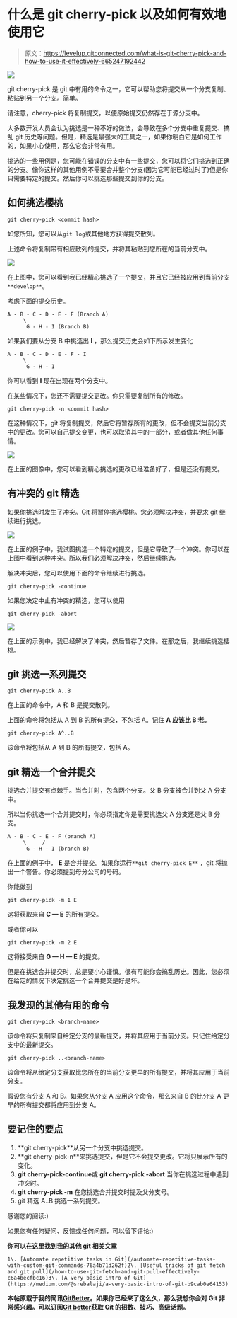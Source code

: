 # 什么是 git cherry-pick 以及如何有效地使用它

> 原文：<https://levelup.gitconnected.com/what-is-git-cherry-pick-and-how-to-use-it-effectively-665247192442>

![](img/7166b00865c9423981f03c09e218a602.png)

git cherry-pick 是 git 中有用的命令之一，它可以帮助您将提交从一个分支复制、粘贴到另一个分支。简单。

请注意，cherry-pick 将复制提交，以便原始提交仍然存在于源分支中。

大多数开发人员会认为挑选是一种不好的做法，会导致在多个分支中重复提交、搞乱 git 历史等问题。但是，精选是最强大的工具之一，如果你明白它是如何工作的，如果小心使用，那么它会非常有用。

挑选的一些用例是，您可能在错误的分支中有一些提交，您可以将它们挑选到正确的分支。像你这样的其他用例不需要合并整个分支(因为它可能已经过时了)但是你只需要特定的提交。然后你可以挑选那些提交到你的分支。

## 如何挑选樱桃

```
git cherry-pick <commit hash>
```

如您所知，您可以从`git log`或其他地方获得提交散列。

上述命令将复制带有相应散列的提交，并将其粘贴到您所在的当前分支中。

![](img/55992a7150a6b6243023859633e4d80f.png)

在上图中，您可以看到我已经精心挑选了一个提交，并且它已经被应用到当前分支`**develop**`。

考虑下面的提交历史。

```
A - B - C - D - E - F (Branch A)
     \         
      G - H - I (Branch B)
```

如果我们要从分支 B 中挑选出 **I** ，那么提交历史会如下所示发生变化

```
A - B - C - D - E - F - I
     \         
      G - H - I
```

你可以看到 **I** 现在出现在两个分支中。

在某些情况下，您还不需要提交更改。你只需要复制所有的修改。

```
git cherry-pick -n <commit hash>
```

在这种情况下，git 将复制提交，然后它将暂存所有的更改，但不会提交当前分支中的更改。您可以自己提交变更，也可以取消其中的一部分，或者做其他任何事情。

![](img/2287a31f4a340b8d98d028bd86860211.png)

在上面的图像中，您可以看到精心挑选的更改已经准备好了，但是还没有提交。

## 有冲突的 git 精选

如果你挑选时发生了冲突。Git 将暂停挑选樱桃。您必须解决冲突，并要求 git 继续进行挑选。

![](img/e376b1feae4019a7d9a2a3c0ff705679.png)

在上面的例子中，我试图挑选一个特定的提交，但是它导致了一个冲突。你可以在上图中看到这种冲突。所以我们必须解决冲突，然后继续挑选。

解决冲突后，您可以使用下面的命令继续进行挑选。

```
git cherry-pick -continue
```

如果您决定中止有冲突的精选，您可以使用

```
git cherry-pick -abort
```

![](img/e2694706f295e7d3aa6879401fdd88d3.png)

在上面的示例中，我已经解决了冲突，然后暂存了文件。在那之后，我继续挑选樱桃。

## git 挑选一系列提交

```
git cherry-pick A..B
```

在上面的命令中，A 和 B 是提交散列。

上面的命令将包括从 A 到 B 的所有提交，不包括 A。记住 **A 应该比 B 老。**

```
git cherry-pick A^..B
```

该命令将包括从 A 到 B 的所有提交，包括 A。

## git 精选一个合并提交

挑选合并提交有点棘手。当合并时，包含两个分支。父 B 分支被合并到父 A 分支中。

所以当你挑选一个合并提交时，你必须指定你是需要挑选父 A 分支还是父 B 分支。

```
A - B - C - E - F (branch A)
     \     /
      G - H - I (branch B)
```

在上面的例子中， **E** 是合并提交。如果你运行`**git cherry-pick E**` ，git 将抛出一个警告。你必须提到母分公司的号码。

你能做到

```
git cherry-pick -m 1 E
```

这将获取来自 **C — E** 的所有提交。

或者你可以

```
git cherry-pick -m 2 E
```

这将接受来自 **G — H — E** 的提交。

但是在挑选合并提交时，总是要小心谨慎。很有可能你会搞乱历史。因此，您必须在给定的情况下决定挑选一个合并提交是好是坏。

## 我发现的其他有用的命令

```
git cherry-pick <branch-name>
```

该命令将只复制来自给定分支的最新提交，并将其应用于当前分支。只记住给定分支中的最新提交。

```
git cherry-pick ..<branch-name>
```

该命令将从给定分支获取比您所在的当前分支更早的所有提交，并将其应用于当前分支。

假设您有分支 A 和 B。如果您从分支 A 应用这个命令，那么来自 B 的比分支 A 更早的所有提交都将应用到分支 A。

## 要记住的要点

1.  **git cherry-pick<commit-hash>**从另一个分支中挑选提交。
2.  **git cherry-pick-n<commit-hash>**来挑选提交，但是它不会提交更改。它将只展示所有的变化。
3.  **git cherry-pick-continue**或 **git cherry-pick -abort** 当你在挑选过程中遇到冲突时。
4.  **git cherry-pick -m** 在您挑选合并提交时提及父分支号。
5.  git 精选 A..B 挑选一系列提交。

感谢您的阅读:)

如果您有任何疑问、反馈或任何问题，可以留下评论:)

**你可以在这里找到我的其他 git 相关文章**

```
1\. [Automate repetitive tasks in Git](/automate-repetitive-tasks-with-custom-git-commands-76a4b71d262f)2\. [Useful tricks of git fetch and git pull](/how-to-use-git-fetch-and-git-pull-effectively-c6a4becfbc16)3\. [A very basic intro of Git](https://medium.com/@srebalaji/a-very-basic-intro-of-git-b9cab0e64153)
```

**本帖原载于我的简讯**[**GitBetter**](https://gitbetter.substack.com/)**。如果你已经来了这么久，那么我想你会对 Git 非常感兴趣。可以订阅**[**Git better**](https://gitbetter.substack.com/)**获取 Git 的招数、技巧、高级话题。**